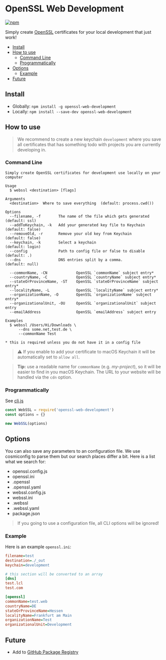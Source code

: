 # OpenSSL Web Development

[![npm](https://img.shields.io/npm/v/openssl-web-development.svg?style=for-the-badge)](https://www.npmjs.com/package/openssl-web-development)

Simply create [OpenSSL][1] certificates for your local development that just
work!

- [Install](#install)
- [How to use](#how-to-use)
  - [Command Line](#command-line)
  - [Programmatically](#programmatically)
- [Options](#options)
  - [Example](#example)
- [Future](#future)

## Install

- Globally: `npm install -g openssl-web-development`
- Locally: `npm install --save-dev openssl-web-development`

## How to use

> We recommend to create a new keychain `development` where you save all
> certificates that has something todo with projects you are currently
> developing in.

### Command Line

```shell
Simply create OpenSSL certificates for development use locally on your computer

Usage
  $ webssl <destination> [flags]

Arguments
  <destination>  Where to save everything  (default: process.cwd())

Options
  --filename, -f        The name of the file which gets generated   (default: ssl)
  --addToKeychain, -k   Add your generated key file to Keychain     (default: false)
  --removeOld, -r       Remove your old key from Keychain           (default: false)
  --keychain, -k        Select a keychain                           (default: login)
  --config              Path to config file or false to disable     (default: .)
  --dns                 DNS entries split by a comma.               (default: null)

  --commonName, -CN             OpenSSL `commonName` subject entry*
  --countryName, -C             OpenSSL `countryName` subject entry*
  --stateOrProvinceName, -ST    OpenSSL `stateOrProvinceName` subject entry*
  --localityName, -L            OpenSSL `localityName` subject entry*
  --organizationName, -O        OpenSSL `organizationName` subject entry*
  --organizationalUnit, -OU     OpenSSL `organizationalUnit` subject entry
  --emailAddress                OpenSSL `emailAddress` subject entry

Examples
  $ webssl /Users/Hi/Downloads \
      --dns some.net,test.de \
      --commonName Test

* this is required unless you do not have it in a config file
```

> ⚠️ If you enable to add your certificate to macOS Keychain it will be
> automatically set to `allow all`.

> **Tip:** use a readable name for `commonName` (e.g. _my-project_), so it will
> be easier to find in you macOS Keychain. The URL to your website will be
> handled via the `cdn` option.

### Programmatically

See [cli.js](./cli.js)

```js
const WebSSL = require('openssl-web-development')
const options = {}

new WebSSL(options)
```

## Options

You can also save any parameters to an configuration file. We use cosmiconfig to
parse them but our search places differ a bit. Here is a list what we search
for:

- openssl.config.js
- openssl.ini
- .openssl
- .openssl.yaml
- webssl.config.js
- webssl.ini
- .webssl
- .webssl.yaml
- package.json

> If you going to use a configuration file, all CLI options will be ignored!

### Example

Here is an example `openssl.ini`:

```ini
filename=test
destination=./_out
keychain=development

# this section will be converted to an array
[dns]
test.lcl
test.com

[openssl]
commonName=test.web
countryName=DE
stateOrProvinceName=Hessen
localityName=Frankfurt am Main
organizationName=Test
organizationalUnit=Development
```

## Future

- Add to [GitHub Package Registry](https://github.com/features/package-registry)

[1]: https://de.wikipedia.org/wiki/OpenSSL
